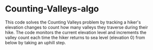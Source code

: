 # Counting-Valleys-algo
This code solves the Counting Valleys problem by tracking a hiker's elevation changes to count how many valleys they traverse during their hike. The code monitors the current elevation level and increments the valley count each time the hiker returns to sea level (elevation 0) from below by taking an uphill step.
